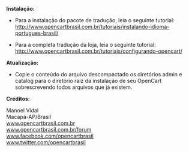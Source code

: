 <b>Instalação:</b>

- Para a instalação do pacote de tradução, leia o seguinte tutorial:<br />
http://www.opencartbrasil.com.br/tutoriais/instalando-idioma-portugues-brasil/

- Para a completa tradução da loja, leia o seguinte tutorial:<br />
http://www.opencartbrasil.com.br/tutoriais/configurando-opencart/

<b>Atualização:</b>

- Copie o conteúdo do arquivo descompactado os diretórios admin e catalog para o diretório raiz
da instalação de seu OpenCart sobrescrevendo todos arquivos que já existem.

<b>Créditos:</b>

Manoel Vidal<br />
Macapá-AP/Brasil<br />
www.opencartbrasil.com.br<br />
www.opencartbrasil.com.br/forum<br />
www.facebook.com/opencartbrasil<br />
www.twitter.com/opencartbrasil